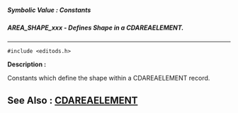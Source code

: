 ##### Symbolic Value : Constants
##### AREA_SHAPE_xxx - Defines Shape in a CDAREAELEMENT.
---
```
#include <editods.h>
```
**Description :**

Constants which define the shape within a CDAREAELEMENT record.

**See Also :**
[CDAREAELEMENT](/reference/Data/CDAREAELEMENT)
---
